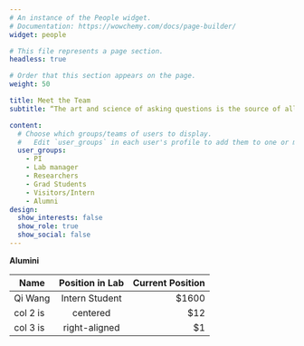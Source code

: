 ```yaml
---
# An instance of the People widget.
# Documentation: https://wowchemy.com/docs/page-builder/
widget: people

# This file represents a page section.
headless: true

# Order that this section appears on the page.
weight: 50

title: Meet the Team
subtitle: “The art and science of asking questions is the source of all knowledge.” – Thomas Berger 

content:
  # Choose which groups/teams of users to display.
  #   Edit `user_groups` in each user's profile to add them to one or more of these groups.
  user_groups:
    - PI
    - Lab manager
    - Researchers
    - Grad Students
    - Visitors/Intern
    - Alumni
design:
  show_interests: false
  show_role: true
  show_social: false
---
```


**Alumini**

| Name                 |     Position in Lab       |  Current Position |
|----------------------|:-------------------------:|------------------:|
| Qi Wang              |  Intern Student           | $1600             |
| col 2 is             |    centered               |   $12             |
| col 3 is             | right-aligned             |    $1             |